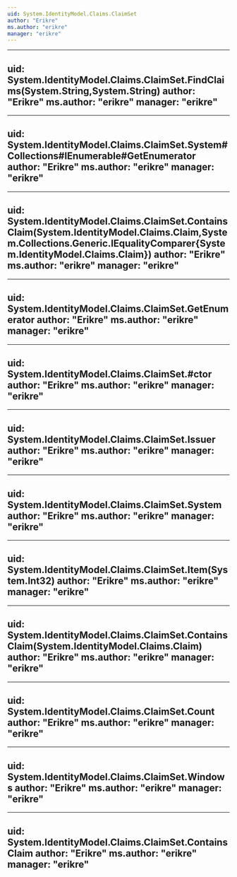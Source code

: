 ```yaml
---
uid: System.IdentityModel.Claims.ClaimSet
author: "Erikre"
ms.author: "erikre"
manager: "erikre"
---
```


---
uid: System.IdentityModel.Claims.ClaimSet.FindClaims(System.String,System.String)
author: "Erikre"
ms.author: "erikre"
manager: "erikre"
---

---
uid: System.IdentityModel.Claims.ClaimSet.System#Collections#IEnumerable#GetEnumerator
author: "Erikre"
ms.author: "erikre"
manager: "erikre"
---

---
uid: System.IdentityModel.Claims.ClaimSet.ContainsClaim(System.IdentityModel.Claims.Claim,System.Collections.Generic.IEqualityComparer{System.IdentityModel.Claims.Claim})
author: "Erikre"
ms.author: "erikre"
manager: "erikre"
---

---
uid: System.IdentityModel.Claims.ClaimSet.GetEnumerator
author: "Erikre"
ms.author: "erikre"
manager: "erikre"
---

---
uid: System.IdentityModel.Claims.ClaimSet.#ctor
author: "Erikre"
ms.author: "erikre"
manager: "erikre"
---

---
uid: System.IdentityModel.Claims.ClaimSet.Issuer
author: "Erikre"
ms.author: "erikre"
manager: "erikre"
---

---
uid: System.IdentityModel.Claims.ClaimSet.System
author: "Erikre"
ms.author: "erikre"
manager: "erikre"
---

---
uid: System.IdentityModel.Claims.ClaimSet.Item(System.Int32)
author: "Erikre"
ms.author: "erikre"
manager: "erikre"
---

---
uid: System.IdentityModel.Claims.ClaimSet.ContainsClaim(System.IdentityModel.Claims.Claim)
author: "Erikre"
ms.author: "erikre"
manager: "erikre"
---

---
uid: System.IdentityModel.Claims.ClaimSet.Count
author: "Erikre"
ms.author: "erikre"
manager: "erikre"
---

---
uid: System.IdentityModel.Claims.ClaimSet.Windows
author: "Erikre"
ms.author: "erikre"
manager: "erikre"
---

---
uid: System.IdentityModel.Claims.ClaimSet.ContainsClaim
author: "Erikre"
ms.author: "erikre"
manager: "erikre"
---
